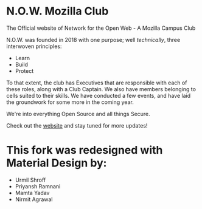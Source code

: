 # N.O.W. Mozilla Club
The Official website of Network for the Open Web - A Mozilla Campus Club

N.O.W. was founded in 2018 with one purpose; well *technically*, three interwoven principles:

- Learn
- Build
- Protect

To that extent, the club has Executives that are responsible with each of these roles, along with a Club Captain. We also have members belonging to cells suited to their skills.
We have conducted a few events, and have laid the groundwork for some more in the coming year.

We're into everything Open Source and all things Secure.

Check out the [website](http://nowmozilla.club) and stay tuned for more updates!

# This fork was redesigned with Material Design by:

- Urmil Shroff
- Priyansh Ramnani
- Mamta Yadav
- Nirmit Agrawal
